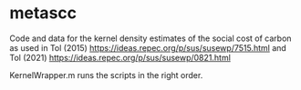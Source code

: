 # metascc

Code and data for the kernel density estimates of the social cost of carbon as used in Tol (2015)
https://ideas.repec.org/p/sus/susewp/7515.html and Tol (2021) https://ideas.repec.org/p/sus/susewp/0821.html

KernelWrapper.m runs the scripts in the right order.
